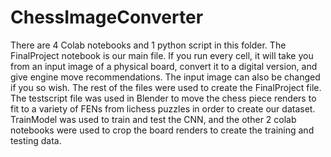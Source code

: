 # ChessImageConverter

There are 4 Colab notebooks and 1 python script in this folder. The FinalProject notebook is our main file. If you run every cell, it will take you from an input image of a physical board, convert it to a digital version, and give engine move recommendations. The input image can also be changed if you so wish. The rest of the files were used to create the FinalProject file. The testscript file was used in Blender to move the chess piece renders to fit to a variety of FENs from lichess puzzles in order to create our dataset. TrainModel was used to train and test the CNN, and the other 2 colab notebooks were used to crop the board renders to create the training and testing data.
